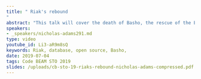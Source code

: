 ```yaml
---
title: " Riak's rebound
"
abstract: "This talk will cover the death of Basho, the rescue of the Enterprise Edition and dead code, and the resurgence of Riak as a viable distributed NoSQL database and cloud storage service thanks to an active development community"
speakers:
- _speakers/nicholas-adams291.md
type: video
youtube_id: Li3-aR9m8sQ
keywords: Riak, database, open source, Basho,
date: 2019-07-04
tags: Code BEAM STO 2019
slides: /uploads/cb-sto-19-riaks-rebound-nicholas-adams-compressed.pdf
---
```

